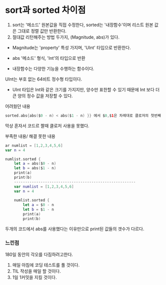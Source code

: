 # sort과 sorted 차이점
1. sort는 '메소드' 원본값을 직접 수정한다, sorted는 '내장함수'이며 리스트 원본 값은 그대로 정렬 값만 반환한다.
2. 절대값 리턴해주는 방법 두가지, (Magnitude, abs)가 있다.
- Magnitude는 'property' 특성 가지며, 'UInt' 타입으로 반환한다.
- abs '메소드' 형식, 'Int'의 타입으로 반환

- 내장함수는 다양한 기능을 수행하는 함수이다.

UInt는 부호 없는 64비트 정수형 타입이다.
- UInt 타입은 Int와 같은 크기를 가지지만, 양수만 표한할 수 있기 때문에 Int 보다 더 큰 양의 정수 값을 저장할 수 있다.

어려웠던 내용
```swift
sorted.abs{abs($0 - n) < abs($1 - n) }} 에서 $0,$1은 차례대로 클로저의 첫번째 인자와 두번째 인자인걸 알고있다.
```
막상 혼자서 코드르 짤때 클로저 사용을 못했다.

부족한 내용/ 해결 못한 내용

```swift
ar numlist = [1,2,3,4,5,6]
var n = 4

numlist.sorted {
    let a = abs($0 - n)
    let b = abs($1 - n)
    print(a)
    print(b)
    -------------------------------------------------------
    var numlist = [1,2,3,4,5,6]
    var n = 4
    
    numlist.sorted {
        let a = $0 - n
        let b = $1 - n
        print(a)
        print(b)

```

두개의 코드에서 abs를 사용했다는 이유만으로 print된 값들의 갯수가 다르다.

### 느낀점

180일 동안의 각오를 다짐하려고한다.

1. 매일 아침에 코딩 테스트를 풀 것이다.
2. TIL 작성을 매일 할 것이다.
3. 1일 1커밋을 지킬 것이다.
